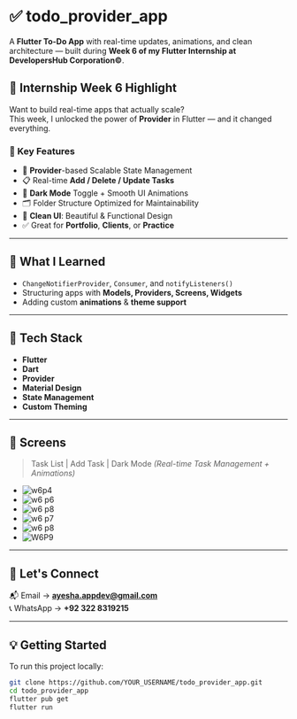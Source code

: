 # ✅ todo_provider_app

A **Flutter To-Do App** with real-time updates, animations, and clean architecture — built during **Week 6 of my Flutter Internship at DevelopersHub Corporation©**.

## 📌 Internship Week 6 Highlight

Want to build real-time apps that actually scale?  
This week, I unlocked the power of **Provider** in Flutter — and it changed everything.

### 🚀 Key Features
- 🧠 **Provider**-based Scalable State Management  
- 📋 Real-time **Add / Delete / Update Tasks**  
- 🌙 **Dark Mode** Toggle + Smooth UI Animations  
- 🗂️ Folder Structure Optimized for Maintainability  
- 🧼 **Clean UI**: Beautiful & Functional Design  
- ✅ Great for **Portfolio**, **Clients**, or **Practice**

---

## 🧠 What I Learned
- `ChangeNotifierProvider`, `Consumer`, and `notifyListeners()`  
- Structuring apps with **Models, Providers, Screens, Widgets**  
- Adding custom **animations** & **theme support**

---

## 📂 Tech Stack
- **Flutter**
- **Dart**
- **Provider**
- **Material Design**
- **State Management**
- **Custom Theming**

---

## 📱 Screens  
> Task List | Add Task | Dark Mode *(Real-time Task Management + Animations)*

- ![w6p4](https://github.com/user-attachments/assets/878c274c-32e5-417b-b2bd-a1fe876ff4d1)  
- ![w6 p6](https://github.com/user-attachments/assets/b893cca7-52fb-4e79-9eaa-cb51dbf01f54)  
- ![w6 p8](https://github.com/user-attachments/assets/7f03ddc1-b233-4b2e-97a6-ff22db735903)  
- ![w6 p7](https://github.com/user-attachments/assets/84d82a21-ab49-44c8-8b90-525decfb11e4)  
- ![w6 p8](https://github.com/user-attachments/assets/6ae20518-ccd7-4a5c-a511-6fa8a2ccf321)  
- ![W6P9](https://github.com/user-attachments/assets/16cfbfc6-d926-44e6-a32c-20e83ca7af1e)

---

## 💬 Let's Connect

📬 Email → **ayesha.appdev@gmail.com**  
📞 WhatsApp → **+92 322 8319215**

---

## 💡 Getting Started

To run this project locally:

```bash
git clone https://github.com/YOUR_USERNAME/todo_provider_app.git
cd todo_provider_app
flutter pub get
flutter run
